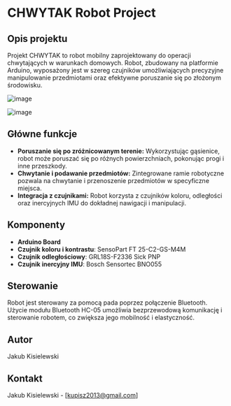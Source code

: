 # CHWYTAK Robot Project

## Opis projektu
Projekt CHWYTAK to robot mobilny zaprojektowany do operacji chwytających w warunkach domowych. Robot, zbudowany na platformie Arduino, wyposażony jest w szereg czujników umożliwiających precyzyjne manipulowanie przedmiotami oraz efektywne poruszanie się po złożonym środowisku.

![image](https://github.com/user-attachments/assets/f344639f-429b-4c78-9dde-e97cd3d70edf)

![image](https://github.com/user-attachments/assets/8f5ab065-9d12-4bba-b899-896fb89e0071)


## Główne funkcje
- **Poruszanie się po zróżnicowanym terenie:** Wykorzystując gąsienice, robot może poruszać się po różnych powierzchniach, pokonując progi i inne przeszkody.
- **Chwytanie i podawanie przedmiotów:** Zintegrowane ramie robotyczne pozwala na chwytanie i przenoszenie przedmiotów w specyficzne miejsca.
- **Integracja z czujnikami:** Robot korzysta z czujników koloru, odległości oraz inercyjnych IMU do dokładnej nawigacji i manipulacji.

## Komponenty
- **Arduino Board**
- **Czujnik koloru i kontrastu**: SensoPart FT 25-C2-GS-M4M
- **Czujnik odległościowy**: GRL18S-F2336 Sick PNP
- **Czujnik inercyjny IMU**: Bosch Sensortec BNO055

## Sterowanie
Robot jest sterowany za pomocą pada poprzez połączenie Bluetooth. Użycie modułu Bluetooth HC-05 umożliwia bezprzewodową komunikację i sterowanie robotem, co zwiększa jego mobilność i elastyczność.

## Autor
Jakub Kisielewski

## Kontakt
Jakub Kisielewski - [kupisz2013@gmail.com]
